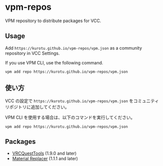 # vpm-repos
VPM repository to distribute packages for VCC.

## Usage
Add `https://kurotu.github.io/vpm-repos/vpm.json` as a community repository in VCC Settings.

If you use VPM CLI, use the following command.

```shell
vpm add repo https://kurotu.github.io/vpm-repos/vpm.json
```

## 使い方
VCC の設定で `https://kurotu.github.io/vpm-repos/vpm.json` をコミュニティリポジトリに追加してください。

VPM CLI を使用する場合は、以下のコマンドを実行してください。

```shell
vpm add repo https://kurotu.github.io/vpm-repos/vpm.json
```

## Packages
- [VRCQuestTools](https://github.com/kurotu/VRCQuestTools) (1.9.0 and later)
- [Material Replacer](https://github.com/kurotu/MaterialReplacer) (1.1.1 and later)
